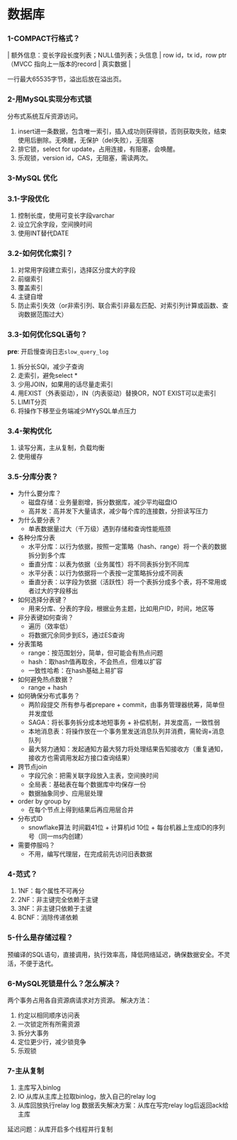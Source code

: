 # 数据库

### 1-COMPACT行格式？
| 额外信息：变长字段长度列表；NULL值列表；头信息 | row id，tx id，row ptr（MVCC 指向上一版本的record | 真实数据 |

一行最大65535字节，溢出后放在溢出页。

### 2-用MySQL实现分布式锁
分布式系统互斥资源访问。
1. insert进一条数据，包含唯一索引，插入成功则获得锁，否则获取失败，结束使用后删除。无唤醒，无保护（del失败），无阻塞
2. 排它锁，select for update，占用连接，有阻塞，会唤醒。
3. 乐观锁，version id，CAS，无阻塞，需读两次。

### 3-MySQL 优化
### 3.1-字段优化
1. 控制长度，使用可变长字段varchar
2. 设立冗余字段，空间换时间
3. 使用INT替代DATE

### 3.2-如何优化索引？
1. 对常用字段建立索引，选择区分度大的字段
2. 前缀索引
3. 覆盖索引
4. 主键自增
5. 防止索引失效（or非索引列、联合索引非最左匹配、对索引列计算或函数、查询数据范围过大）

### 3.3-如何优化SQL语句？
__pre__: 开启慢查询日志```slow_query_log```
1. 拆分长SQl，减少子查询
2. 走索引，避免select *
3. 少用JOIN，如果用的话尽量走索引
4. 用EXIST（外表驱动），IN（内表驱动）替换OR，NOT EXIST可以走索引
5. LIMIT分页
6. 将操作下移至业务端减少MYySQL单点压力

### 3.4-架构优化
1. 读写分离，主从复制，负载均衡
2. 使用缓存

### 3.5-分库分表？
* 为什么要分库？
  * 磁盘存储：业务量剧增，拆分数据库，减少平均磁盘IO
  * 高并发：高并发下大量请求，减少每个库的连接数，分担读写压力
* 为什么要分表？
  * 单表数据量过大（千万级）遇到存储和查询性能瓶颈
* 各种分库分表
  * 水平分库：以行为依据，按照一定策略（hash、range）将一个表的数据拆分到多个库
  * 垂直分库：以表为依据（业务属性）将不同表拆分到不同库
  * 水平分表：以行为依据将一个表按一定策略拆分成不同表
  * 垂直分表：以字段为依据（活跃性）将一个表拆分成多个表，将不常用或者过大的字段移出
* 如何选择分表键？
  * 用来分库、分表的字段，根据业务主题，比如用户ID，时间，地区等
* 非分表键如何查询？
  * 遍历（效率低）
  * 将数据冗余同步到ES，通过ES查询
* 分表策略
  * range：按范围划分，简单，但可能会有热点问题
  * hash：取hash值再取余，不会热点，但难以扩容
  * 一致性哈希：在hash基础上易扩容
* 如何避免热点数据？
  * range + hash
* 如何确保分布式事务？
  * 两阶段提交 所有参与者prepare + commit，由事务管理器统筹，简单但并发度低
  * SAGA：将长事务拆分成本地短事务 + 补偿机制，并发度高，一致性弱
  * 本地消息表：将操作放在一个事务里发送消息队列并消费，需轮询+消息队列
  * 最大努力通知：发起通知方最大努力将处理结果告知接收方（重复通知，接收方也需调用发起方接口查询结果）
* 跨节点join
  * 字段冗余：把需关联字段放入主表，空间换时间
  * 全局表：基础表在每个数据库中均保存一份
  * 数据抽象同步、应用层处理
* order by group by
  * 在每个节点上得到结果后再应用层合并
* 分布式ID
  * snowflake算法 时间戳41位 + 计算机id 10位 + 每台机器上生成ID的序列号（同一ms内创建）
* 需要停服吗？
   * 不用，编写代理层，在完成前先访问旧表数据
 
### 4-范式？
1. 1NF：每个属性不可再分
2. 2NF：非主键完全依赖于主键
3. 3NF：非主键只依赖于主键
4. BCNF：消除传递依赖

### 5-什么是存储过程？
预编译的SQL语句，直接调用，执行效率高，降低网络延迟，确保数据安全。不灵活，不便于迭代。

### 6-MySQL死锁是什么？怎么解决？
两个事务占用各自资源病请求对方资源。
解决方法：
1. 约定以相同顺序访问表
2. 一次锁定所有所需资源
3. 拆分大事务
4. 定位更少行，减少锁竞争
5. 乐观锁

### 7-主从复制
1. 主库写入binlog
2. IO 从库从主库上拉取binlog，放入自己的relay log
3. 从库回放执行relay log
数据丢失解决方案：从库在写完relay log后返回ack给主库

延迟问题：从库开启多个线程并行复制
